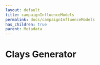 ```yaml
---
layout: default
title: campaignInfluenceModels
permalink: docs/campaignInfluenceModels
has_children: true
parent: Metadata
---
```



# Clays Generator

